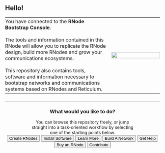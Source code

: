 ## Hello!
<table style="margin-bottom: 1.5em;">
<tbody>
<tr>
<td style="vertical-align:middle;padding-left: 0;">
You have connected to the <b>RNode Bootstrap Console</b>.<br/>
<br/>
The tools and information contained in this RNode will allow you to replicate the RNode design, build more RNodes and grow your communications ecosystems.<br/>
<br/>
This repository also contains tools, software and information necessary to bootstrap networks and communications systems based on RNodes and Reticulum.
</td>
<td width="33%" style="vertical-align:middle;padding-right: 0;">
<img src="{ASSET_PATH}gfx/rnode_iso.webp" width="100%"/></td>
</tr>
</tbody>
</table>
<hr>
<center>
<h3>What would you like to do?</h3>
<div style="width:66%">You can browse this repository freely, or jump straight into a task-oriented workflow by selecting one of the starting points below.</div>
<a href="./replicate.html"><button type="button" id="task-replicate">Create RNodes</button></a>
<a href="./software.html"><button type="button" id="task-rns">Install Software</button></a>
<a href="./learn.html"><button type="button" id="task-rns">Learn More</button></a>
<a href="./m/networks.html"><button type="button" id="task-rns">Build A Network</button></a>
<a href="./help.html"><button type="button" id="task-rns">Get Help</button></a>
<a href="https://unsigned.io/shop"><button type="button" id="task-rns">Buy an RNode</button></a>
<a href="./contribute.html"><button type="button" id="task-rns">Contribute</button></a>
</center>
